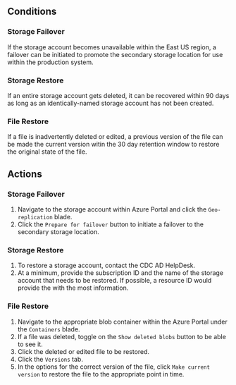 ## Conditions

### Storage Failover

If the storage account becomes unavailable within the East US region, a failover can be initiated to promote the secondary storage location for use within the production system.

### Storage Restore

If an entire storage account gets deleted, it can be recovered within 90 days as long as an identically-named storage account has not been created.

### File Restore

If a file is inadvertently deleted or edited, a previous version of the file can be made the current version witin the 30 day retention window to restore the original state of the file.

## Actions

### Storage Failover

1. Navigate to the storage account within Azure Portal and click the `Geo-replication` blade.
2. Click the `Prepare for failover` button to initiate a failover to the secondary storage location.

### Storage Restore
1. To restore a storage account, contact the CDC AD HelpDesk.
2. At a minimum, provide the subscription ID and the name of the storage account that needs to be restored.  If possible, a resource ID would provide the with the most information.

### File Restore

1. Navigate to the appropriate blob container within the Azure Portal under the `Containers` blade.
2. If a file was deleted, toggle on the `Show deleted blobs` button to be able to see it.
3. Click the deleted or edited file to be restored.
4. Click the `Versions` tab.
5. In the options for the correct version of the file, click `Make current version` to restore the file to the appropriate point in time.